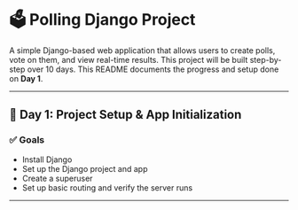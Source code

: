 # 🗳️ Polling Django Project

A simple Django-based web application that allows users to create polls, vote on them, and view real-time results. This project will be built step-by-step over 10 days. This README documents the progress and setup done on **Day 1**.

---

## 📅 Day 1: Project Setup & App Initialization

### ✅ Goals

- Install Django
- Set up the Django project and app
- Create a superuser
- Set up basic routing and verify the server runs

---
